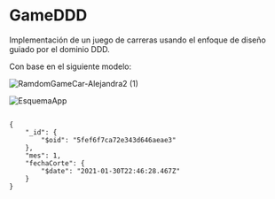 # GameDDD
Implementación de un juego de carreras usando el enfoque de diseño guiado por el dominio DDD.

Con base en el siguiente modelo:

![RamdomGameCar-Alejandra2 (1)](https://user-images.githubusercontent.com/58190520/98257579-db78c500-1f4d-11eb-88c6-031918a45c3c.png)

![EsquemaApp](/uploads/022d25b907adf2ad2c255df2d8d20c87/EsquemaApp.png)
<pre><code>
{
    "_id": {
        "$oid": "5fef6f7ca72e343d646aeae3"
    },
    "mes": 1,
    "fechaCorte": {
        "$date": "2021-01-30T22:46:28.467Z"
    }
}
</code></pre>
